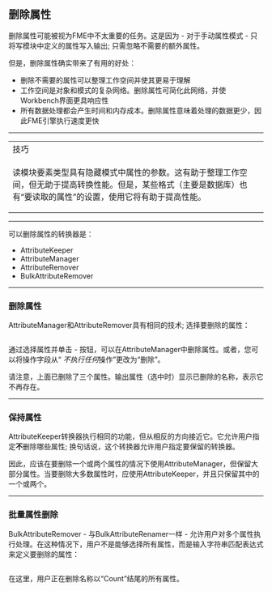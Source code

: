   <div id="readme" class="readme blob instapaper_body">
    <article class="markdown-body entry-content" itemprop="text"><h2><a id="user-content-removing-attributes" class="anchor" aria-hidden="true" href="https://github.com/safesoftware/FMETraining/blob/Desktop-Basic-2018/DesktopBasic4Transformers/4.11.RemovingAttributes.md#removing-attributes"></a><font style="vertical-align: inherit;"><font style="vertical-align: inherit;">删除属性</font></font></h2>
<p><font style="vertical-align: inherit;"><font style="vertical-align: inherit;">删除属性可能被视为FME中不太重要的任务。</font><font style="vertical-align: inherit;">这是因为 - 对于手动属性模式 - 只将写模块中定义的属性写入输出; </font><font style="vertical-align: inherit;">只需忽略不需要的额外属性。</font></font></p>
<p><font style="vertical-align: inherit;"><font style="vertical-align: inherit;">但是，删除属性确实带来了有用的好处：</font></font></p>
<ul>
<li><font style="vertical-align: inherit;"><font style="vertical-align: inherit;">删除不需要的属性可以整理工作空间并使其更易于理解</font></font></li>
<li><font style="vertical-align: inherit;"><font style="vertical-align: inherit;">工作空间是对象和模式的复杂网络。</font><font style="vertical-align: inherit;">删除属性可简化此网络，并使Workbench界面更具响应性</font></font></li>
<li><font style="vertical-align: inherit;"><font style="vertical-align: inherit;">所有数据处理都会产生时间和内存成本。</font><font style="vertical-align: inherit;">删除属性意味着处理的数据更少，因此FME引擎执行速度更快</font></font></li>
</ul>
<hr>

<table>
<tbody><tr>
<td>
<i></i><font style="vertical-align: inherit;"><font style="vertical-align: inherit;">
技巧
</font></font></td>
</tr>
<tr>
<td><font style="vertical-align: inherit;"><font style="vertical-align: inherit;">

读模块要素类型具有隐藏模式中属性的参数。</font><font style="vertical-align: inherit;">这有助于整理工作空间，但无助于提高转换性能。</font><font style="vertical-align: inherit;">但是，某些格式（主要是数据库）也有“要读取的属性”的设置，使用它将有助于提高性能。

</font></font></td>
</tr>
</tbody></table>
<hr>
<p><font style="vertical-align: inherit;"><font style="vertical-align: inherit;">可以删除属性的转换器是：</font></font></p>
<ul>
<li><font style="vertical-align: inherit;"><font style="vertical-align: inherit;">AttributeKeeper</font></font></li>
<li><font style="vertical-align: inherit;"><font style="vertical-align: inherit;">AttributeManager</font></font></li>
<li><font style="vertical-align: inherit;"><font style="vertical-align: inherit;">AttributeRemover</font></font></li>
<li><font style="vertical-align: inherit;"><font style="vertical-align: inherit;">BulkAttributeRemover</font></font></li>
</ul>
<hr>
<h3><a id="user-content-removing-attributes-1" class="anchor" aria-hidden="true" href="https://github.com/safesoftware/FMETraining/blob/Desktop-Basic-2018/DesktopBasic4Transformers/4.11.RemovingAttributes.md#removing-attributes-1"></a><font style="vertical-align: inherit;"><font style="vertical-align: inherit;">删除属性</font></font></h3>
<p><font style="vertical-align: inherit;"><font style="vertical-align: inherit;">AttributeManager和AttributeRemover具有相同的技术; </font><font style="vertical-align: inherit;">选择要删除的属性：</font></font></p>
<p><a target="_blank" rel="noopener noreferrer" href="https://github.com/safesoftware/FMETraining/blob/Desktop-Basic-2018/DesktopBasic4Transformers/Images/Img4.034.AttributeManagerRemoveAttrs.png"><img src="./Images/Img4.034.AttributeManagerRemoveAttrs.png" alt="" style="max-width:100%;"></a></p>
<p><font style="vertical-align: inherit;"><font style="vertical-align: inherit;">通过选择属性并单击 - 按钮，可以在AttributeManager中删除属性。</font><font style="vertical-align: inherit;">或者，您可以将操作字段从“ </font></font><em><font style="vertical-align: inherit;"><font style="vertical-align: inherit;">不执行任何</font></font></em><font style="vertical-align: inherit;"><font style="vertical-align: inherit;">操作”更改</font><font style="vertical-align: inherit;">为“删除”。</font></font></p>
<p><font style="vertical-align: inherit;"><font style="vertical-align: inherit;">请注意，上面已删除了三个属性。</font><font style="vertical-align: inherit;">输出属性（选中时）显示已删除的名称，表示它不再存在。</font></font></p>
<hr>
<h3><a id="user-content-keeping-attributes" class="anchor" aria-hidden="true" href="https://github.com/safesoftware/FMETraining/blob/Desktop-Basic-2018/DesktopBasic4Transformers/4.11.RemovingAttributes.md#keeping-attributes"></a><font style="vertical-align: inherit;"><font style="vertical-align: inherit;">保持属性</font></font></h3>
<p><font style="vertical-align: inherit;"><font style="vertical-align: inherit;">AttributeKeeper转换器执行相同的功能，但从相反的方向接近它。</font><font style="vertical-align: inherit;">它允许用户指定</font></font><strong><font style="vertical-align: inherit;"><font style="vertical-align: inherit;">不</font></font></strong><font style="vertical-align: inherit;"><font style="vertical-align: inherit;">删除</font><font style="vertical-align: inherit;">哪些属性</font><font style="vertical-align: inherit;">; </font><font style="vertical-align: inherit;">换句话说，这个转换器允许用户指定要保留的转换器。</font></font></p>
<p><font style="vertical-align: inherit;"><font style="vertical-align: inherit;">因此，应该在要删除一个或两个属性的情况下使用AttributeManager，但保留大部分属性。</font><font style="vertical-align: inherit;">当要删除大多数属性时，应使用AttributeKeeper，并且只保留其中的一个或两个。</font></font></p>
<hr>
<h3><a id="user-content-bulk-attribute-removal" class="anchor" aria-hidden="true" href="https://github.com/safesoftware/FMETraining/blob/Desktop-Basic-2018/DesktopBasic4Transformers/4.11.RemovingAttributes.md#bulk-attribute-removal"></a><font style="vertical-align: inherit;"><font style="vertical-align: inherit;">批量属性删除</font></font></h3>
<p><font style="vertical-align: inherit;"><font style="vertical-align: inherit;">BulkAttributeRemover  - 与BulkAttributeRenamer一样 - 允许用户对多个属性执行处理。</font><font style="vertical-align: inherit;">在这种情况下，用户不是能够选择所有属性，而是输入字符串匹配表达式来定义要删除的属性：</font></font></p>
<p><a target="_blank" rel="noopener noreferrer" href="https://github.com/safesoftware/FMETraining/blob/Desktop-Basic-2018/DesktopBasic4Transformers/Images/Img4.035.BulkAttributeRemoval.png"><img src="./Images/Img4.035.BulkAttributeRemoval.png" alt="" style="max-width:100%;"></a></p>
<p><font style="vertical-align: inherit;"><font style="vertical-align: inherit;">在这里，用户正在删除名称以“Count”结尾的所有属性。</font></font></p>
</article>
  </div>
